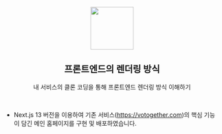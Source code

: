 <p align="middle" >
  <img width="100px;" src="https://em-content.zobj.net/thumbs/160/apple/81/artist-palette_1f3a8.png"/>
</p>
<h2 align="middle">프론트엔드의 렌더링 방식</h2>
<p align="middle">내 서비스의 클론 코딩을 통해 프론트엔드 렌더링 방식 이해하기</p>
<br/>

- Next.js 13 버전을 이용하여 기존 서비스(https://votogether.com)의 핵심 기능이 담긴 메인 홈페이지를 구현 및 배포하였습니다.
